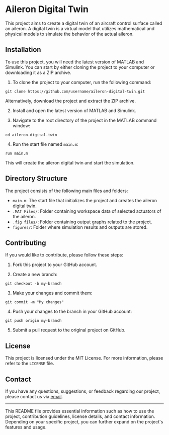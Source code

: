 # Aileron Digital Twin

This project aims to create a digital twin of an aircraft control surface called an aileron. A digital twin is a virtual model that utilizes mathematical and physical models to simulate the behavior of the actual aileron.

## Installation

To use this project, you will need the latest version of MATLAB and Simulink. You can start by either cloning the project to your computer or downloading it as a ZIP archive.

1. To clone the project to your computer, run the following command:

```
git clone https://github.com/username/aileron-digital-twin.git
```

Alternatively, download the project and extract the ZIP archive.

2. Install and open the latest version of MATLAB and Simulink.

3. Navigate to the root directory of the project in the MATLAB command window:

```
cd aileron-digital-twin
```

4. Run the start file named `main.m`:

```
run main.m
```

This will create the aileron digital twin and start the simulation.

## Directory Structure

The project consists of the following main files and folders:

- `main.m`: The start file that initializes the project and creates the aileron digital twin.
- `.MAT Files/`: Folder containing workspace data of selected actuators of the aileron.
- `.fig files/`: Folder containing output graphs related to the project.
- `figures/`: Folder where simulation results and outputs are stored.

## Contributing

If you would like to contribute, please follow these steps:

1. Fork this project to your GitHub account.

2. Create a new branch:

```
git checkout -b my-branch
```

3. Make your changes and commit them:

```
git commit -m "My changes"
```

4. Push your changes to the branch in your GitHub account:

```
git push origin my-branch
```

5. Submit a pull request to the original project on GitHub.

## License

This project is licensed under the MIT License. For more information, please refer to the `LICENSE` file.

## Contact

If you have any questions, suggestions, or feedback regarding our project, please contact us via [email](mailto:meftunakrsu@gmail.com).

---

This README file provides essential information such as how to use the project, contribution guidelines, license details, and contact information. Depending on your specific project, you can further expand on the project's features and usage.
